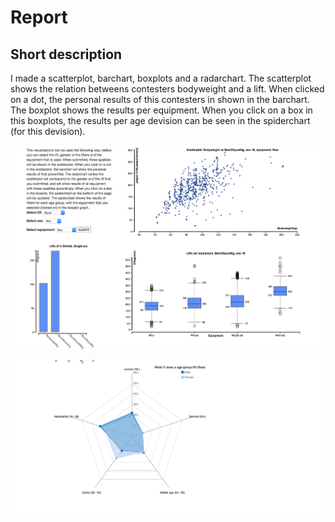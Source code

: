 # Report

Short description
------------------------------------
I made a scatterplot, barchart, boxplots and a radarchart. The scatterplot
shows the relation betweens contesters bodyweight and a lift. When clicked on a
dot, the personal results of this contesters in shown in the barchart. The
boxplot shows the results per equipment. When you click on a box in this boxplots,
the results per age devision can be seen in the spiderchart (for this devision).

![alt text](https://github.com/Markvdhoven/PowerliftProject/blob/master/doc/DESIGN1.JPG)

![alt text](https://github.com/Markvdhoven/PowerliftProject/blob/master/doc/DESIGN2.JPG)
